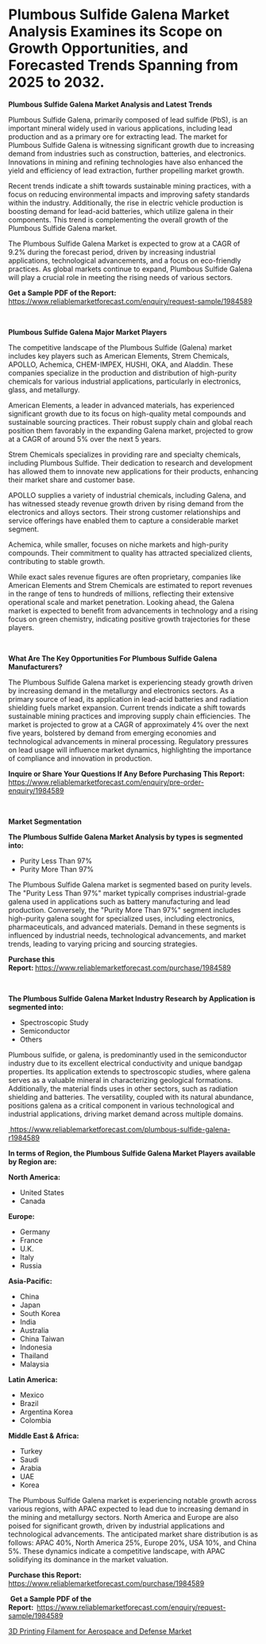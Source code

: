 <p><h1>Plumbous Sulfide Galena Market Analysis Examines its Scope on Growth Opportunities, and Forecasted Trends Spanning from 2025 to 2032.</h1></p><p><strong>Plumbous Sulfide Galena Market Analysis and Latest Trends</strong></p>
<p><p>Plumbous Sulfide Galena, primarily composed of lead sulfide (PbS), is an important mineral widely used in various applications, including lead production and as a primary ore for extracting lead. The market for Plumbous Sulfide Galena is witnessing significant growth due to increasing demand from industries such as construction, batteries, and electronics. Innovations in mining and refining technologies have also enhanced the yield and efficiency of lead extraction, further propelling market growth.</p><p>Recent trends indicate a shift towards sustainable mining practices, with a focus on reducing environmental impacts and improving safety standards within the industry. Additionally, the rise in electric vehicle production is boosting demand for lead-acid batteries, which utilize galena in their components. This trend is complementing the overall growth of the Plumbous Sulfide Galena market.</p><p>The Plumbous Sulfide Galena Market is expected to grow at a CAGR of 9.2% during the forecast period, driven by increasing industrial applications, technological advancements, and a focus on eco-friendly practices. As global markets continue to expand, Plumbous Sulfide Galena will play a crucial role in meeting the rising needs of various sectors.</p></p>
<p><strong>Get a Sample PDF of the Report:&nbsp;</strong> <a href="https://www.reliablemarketforecast.com/enquiry/request-sample/1984589?utm_campaign=3357&utm_medium=2&utm_source=Github&utm_content=ia&utm_term=03042025&utm_id=plumbous-sulfide-galena">https://www.reliablemarketforecast.com/enquiry/request-sample/1984589</a></p>
<p>&nbsp;</p>
<p><strong>Plumbous Sulfide Galena Major Market Players</strong></p>
<p><p>The competitive landscape of the Plumbous Sulfide (Galena) market includes key players such as American Elements, Strem Chemicals, APOLLO, Achemica, CHEM-IMPEX, HUSHI, OKA, and Aladdin. These companies specialize in the production and distribution of high-purity chemicals for various industrial applications, particularly in electronics, glass, and metallurgy.</p><p>American Elements, a leader in advanced materials, has experienced significant growth due to its focus on high-quality metal compounds and sustainable sourcing practices. Their robust supply chain and global reach position them favorably in the expanding Galena market, projected to grow at a CAGR of around 5% over the next 5 years.</p><p>Strem Chemicals specializes in providing rare and specialty chemicals, including Plumbous Sulfide. Their dedication to research and development has allowed them to innovate new applications for their products, enhancing their market share and customer base. </p><p>APOLLO supplies a variety of industrial chemicals, including Galena, and has witnessed steady revenue growth driven by rising demand from the electronics and alloys sectors. Their strong customer relationships and service offerings have enabled them to capture a considerable market segment.</p><p>Achemica, while smaller, focuses on niche markets and high-purity compounds. Their commitment to quality has attracted specialized clients, contributing to stable growth.</p><p>While exact sales revenue figures are often proprietary, companies like American Elements and Strem Chemicals are estimated to report revenues in the range of tens to hundreds of millions, reflecting their extensive operational scale and market penetration. Looking ahead, the Galena market is expected to benefit from advancements in technology and a rising focus on green chemistry, indicating positive growth trajectories for these players.</p></p>
<p>&nbsp;</p>
<p><strong>What Are The Key Opportunities For Plumbous Sulfide Galena Manufacturers?</strong></p>
<p><p>The Plumbous Sulfide Galena market is experiencing steady growth driven by increasing demand in the metallurgy and electronics sectors. As a primary source of lead, its application in lead-acid batteries and radiation shielding fuels market expansion. Current trends indicate a shift towards sustainable mining practices and improving supply chain efficiencies. The market is projected to grow at a CAGR of approximately 4% over the next five years, bolstered by demand from emerging economies and technological advancements in mineral processing. Regulatory pressures on lead usage will influence market dynamics, highlighting the importance of compliance and innovation in production.</p></p>
<p><strong>Inquire or Share Your Questions If Any Before Purchasing This Report:</strong> <a href="https://www.reliablemarketforecast.com/enquiry/pre-order-enquiry/1984589?utm_campaign=3357&utm_medium=2&utm_source=Github&utm_content=ia&utm_term=03042025&utm_id=plumbous-sulfide-galena">https://www.reliablemarketforecast.com/enquiry/pre-order-enquiry/1984589</a></p>
<p>&nbsp;</p>
<p><strong>Market Segmentation</strong></p>
<p><strong>The Plumbous Sulfide Galena Market Analysis by types is segmented into:</strong></p>
<p><ul><li>Purity Less Than 97%</li><li>Purity More Than 97%</li></ul></p>
<p><p>The Plumbous Sulfide Galena market is segmented based on purity levels. The "Purity Less Than 97%" market typically comprises industrial-grade galena used in applications such as battery manufacturing and lead production. Conversely, the "Purity More Than 97%" segment includes high-purity galena sought for specialized uses, including electronics, pharmaceuticals, and advanced materials. Demand in these segments is influenced by industrial needs, technological advancements, and market trends, leading to varying pricing and sourcing strategies.</p></p>
<p><strong>Purchase this Report:&nbsp;</strong><a href="https://www.reliablemarketforecast.com/purchase/1984589?utm_campaign=3357&utm_medium=2&utm_source=Github&utm_content=ia&utm_term=03042025&utm_id=plumbous-sulfide-galena">https://www.reliablemarketforecast.com/purchase/1984589</a></p>
<p>&nbsp;</p>
<p><strong>The Plumbous Sulfide Galena Market Industry Research by Application is segmented into:</strong></p>
<p><ul><li>Spectroscopic Study</li><li>Semiconductor</li><li>Others</li></ul></p>
<p><p>Plumbous sulfide, or galena, is predominantly used in the semiconductor industry due to its excellent electrical conductivity and unique bandgap properties. Its application extends to spectroscopic studies, where galena serves as a valuable mineral in characterizing geological formations. Additionally, the material finds uses in other sectors, such as radiation shielding and batteries. The versatility, coupled with its natural abundance, positions galena as a critical component in various technological and industrial applications, driving market demand across multiple domains.</p></p>
<p><a href="https://www.reliablemarketforecast.com/plumbous-sulfide-galena-r1984589?utm_campaign=3357&utm_medium=2&utm_source=Github&utm_content=ia&utm_term=03042025&utm_id=plumbous-sulfide-galena">&nbsp;https://www.reliablemarketforecast.com/plumbous-sulfide-galena-r1984589</a></p>
<p><strong>In terms of Region, the Plumbous Sulfide Galena Market Players available by Region are:</strong></p>
<p>
    <p> <strong> North America: </strong>
        <ul>
            <li>United States</li>
            <li>Canada</li>
        </ul>
        </p> 
    <p> <strong> Europe: </strong>
        <ul>
            <li>Germany</li>
            <li>France</li>
            <li>U.K.</li>
            <li>Italy</li>
            <li>Russia</li>
        </ul>
        </p> 
    <p> <strong> Asia-Pacific: </strong>
        <ul>
            <li>China</li>
            <li>Japan</li>
            <li>South Korea</li>
            <li>India</li>
            <li>Australia</li>
            <li>China Taiwan</li>
            <li>Indonesia</li>
            <li>Thailand</li>
            <li>Malaysia</li>
        </ul>
        </p> 
    <p> <strong> Latin America: </strong>
        <ul>
            <li>Mexico</li>
            <li>Brazil</li>
            <li>Argentina Korea</li>
            <li>Colombia</li>
        </ul>
        </p> 
    <p> <strong> Middle East & Africa: </strong>
        <ul>
            <li>Turkey</li>
            <li>Saudi</li>
            <li>Arabia</li>
            <li>UAE</li>
            <li>Korea</li>
        </ul>
    </p>
    </p>
<p><p>The Plumbous Sulfide Galena market is experiencing notable growth across various regions, with APAC expected to lead due to increasing demand in the mining and metallurgy sectors. North America and Europe are also poised for significant growth, driven by industrial applications and technological advancements. The anticipated market share distribution is as follows: APAC 40%, North America 25%, Europe 20%, USA 10%, and China 5%. These dynamics indicate a competitive landscape, with APAC solidifying its dominance in the market valuation.</p></p>
<p><strong>Purchase this Report: </strong><a href="https://www.reliablemarketforecast.com/purchase/1984589?utm_campaign=3357&utm_medium=2&utm_source=Github&utm_content=ia&utm_term=03042025&utm_id=plumbous-sulfide-galena">https://www.reliablemarketforecast.com/purchase/1984589</a></p>
<p>&nbsp;<strong>Get a Sample PDF of the Report:&nbsp;&nbsp;</strong><a href="https://www.reliablemarketforecast.com/enquiry/request-sample/1984589?utm_campaign=3357&utm_medium=2&utm_source=Github&utm_content=ia&utm_term=03042025&utm_id=plumbous-sulfide-galena">https://www.reliablemarketforecast.com/enquiry/request-sample/1984589</a></p>
<p><strong></strong></p>
<p><p><a href="https://github.com/shamyzinniwl/Market-Research-Report-List-1/blob/main/3d-printing-filament-for-aerospace-and-defense-market.md?utm_campaign=3357&utm_medium=2&utm_source=Github&utm_content=ia&utm_term=03042025&utm_id=plumbous-sulfide-galena">3D Printing Filament for Aerospace and Defense Market</a></p></p>
